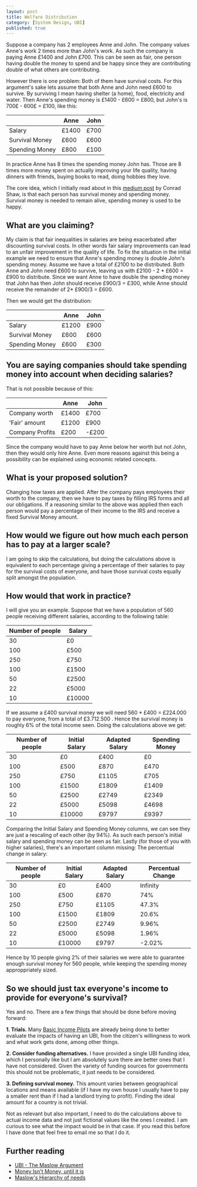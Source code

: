 ```yaml
---
layout: post
title: Welfare Distribution
category: [System Design, UBI]
published: true
---
```


Suppose a company has 2 employees Anne and John. The company values Anne's work 2 times more than John's work. As such the company is paying Anne £1400 and John £700. This can be seen as fair, one person having double the money to spend and be happy since they are contributing double of what others are contributing.

However there is one problem: Both of them have survival costs. For this argument's sake lets assume that both Anne and John need £600 to survive. By surviving I mean having shelter (a home), food, electricity and water. Then Anne's spending money is £1400 - £600 = £800, but John's is 700£ - 600£ = £100, like this:

<table>
  <thead>
    <tr>
      <th></th>
      <th>Anne</th>
      <th>John</th>
    </tr>
  </thead>
  <tbody>
    <tr>
      <td>Salary</td>
      <td>£1400</td>
      <td>£700</td>
    </tr>
    <tr>
      <td>Survival Money</td>
      <td>£600</td>
      <td>£600</td>
    </tr>
    <tr>
      <td>Spending Money</td>
      <td>£800</td>
      <td>£100</td>
    </tr>
  </tbody>
</table>

In practice Anne has 8 times the spending money John has. Those are 8 times more money spent on actually improving your life quality, having dinners with friends, buying books to read, doing hobbies they love.

The core idea, which I initially read about in this [medium post]((https://medium.com/@conradshaw/money-isnt-money-97722fe87025)) by Conrad Shaw, is that each person has survival money and spending money. Survival money is needed to remain alive, spending money is used to be happy.

<!--excerpt ends here-->

## What are you claiming?

My claim is that fair inequalities in salaries are being exacerbated after discounting survival costs. In other words fair salary improvements can lead to an unfair improvement in the quality of life. To fix the situation in the initial example we need to ensure that Anne's spending money is double John's spending money. Assume we have a total of £2100 to be distributed. Both Anne and John need £600 to survive, leaving us with £2100 - 2 * £600 = £900 to distribute. Since we want Anne to have double the spending money that John has then John should receive £900/3 = £300, while Anne should receive the remainder of 2* £900/3 = £600.

Then we would get the distribution:

<table>
  <thead>
    <tr>
      <th></th>
      <th>Anne</th>
      <th>John</th>
    </tr>
  </thead>
  <tbody>
    <tr>
      <td>Salary</td>
      <td>£1200</td>
      <td>£900</td>
    </tr>
    <tr>
      <td>Survival Money</td>
      <td>£600</td>
      <td>£600</td>
    </tr>
    <tr>
      <td>Spending Money</td>
      <td>£600</td>
      <td>£300</td>
    </tr>
  </tbody>
</table>

## You are saying companies should take spending money into account when deciding salaries?

That is not possible because of this:

<table>
  <thead>
    <tr>
      <th></th>
      <th>Anne</th>
      <th>John</th>
    </tr>
  </thead>
  <tbody>
    <tr>
      <td>Company worth</td>
      <td>£1400</td>
      <td>£700</td>
    </tr>
    <tr>
      <td>'Fair' amount</td>
      <td>£1200</td>
      <td>£900</td>
    </tr>
    <tr>
      <td>Company Profits</td>
      <td>£200</td>
      <td>-£200</td>
    </tr>
  </tbody>
</table>

Since the company would have to pay Anne below her worth but not John, then they would only hire Anne. Even more reasons against this being a possibility can be explained using economic related concepts.

## What is your proposed solution?

Changing how taxes are applied. After the company pays employees their worth to the company, then we have to pay taxes by filling IRS forms and all our obligations. If a reasoning similar to the above was applied then each person would pay a percentage of their income to the IRS and receive a fixed Survival Money amount.

## How would we figure out how much each person has to pay at a larger scale?

I am going to skip the calculations, but doing the calculations above is equivalent to each percentage giving a percentage of their salaries to pay for the survival costs of everyone, and have those survival costs equally split amongst the population.

## How would that work in practice?

I will give you an example. Suppose that we have a population of 560 people receiving different salaries, according to the following table:

<table>
  <thead>
    <tr>
      <th>Number of people</th>
      <th>Salary</th>
    </tr>
  </thead>
  <tbody>
    <tr>
      <td>30</td>
      <td>£0</td>
    </tr>
    <tr>
      <td>100</td>
      <td>£500</td>
    </tr>
    <tr>
      <td>250</td>
      <td>£750</td>
    </tr>
    <tr>
      <td>100</td>
      <td>£1500</td>
    </tr>
    <tr>
      <td>50</td>
      <td>£2500</td>
    </tr>
    <tr>
      <td>22</td>
      <td>£5000</td>
    </tr>
    <tr>
      <td>10</td>
      <td>£10000</td>
    </tr>
  </tbody>
</table>

If we assume a £400 survival money we will need 560 * £400 = £224.000 to pay everyone, from a total of £3.712.500 . Hence the survival money is roughly 6% of the total income seen. Doing the calculations above we get:

<table>
  <thead>
    <tr>
      <th>Number of people</th>
      <th>Initial Salary</th>
      <th>Adapted Salary</th>
      <th>Spending Money</th>
    </tr>
  </thead>
  <tbody>
    <tr>
      <td>30</td>
      <td>£0</td>
      <td>£400</td>
      <td>£0</td>
    </tr>
    <tr>
      <td>100</td>
      <td>£500</td>
      <td>£870</td>
      <td>£470</td>
    </tr>
    <tr>
      <td>250</td>
      <td>£750</td>
      <td>£1105</td>
      <td>£705</td>
    </tr>
    <tr>
      <td>100</td>
      <td>£1500</td>
      <td>£1809</td>
      <td>£1409</td>
    </tr>
    <tr>
      <td>50</td>
      <td>£2500</td>
      <td>£2749</td>
      <td>£2349</td>
    </tr>
    <tr>
      <td>22</td>
      <td>£5000</td>
      <td>£5098</td>
      <td>£4698</td>
    </tr>
    <tr>
      <td>10</td>
      <td>£10000</td>
      <td>£9797</td>
      <td>£9397</td>
    </tr>
  </tbody>
</table>

Comparing the Initial Salary and Spending Money columns, we can see they are just a rescaling of each other (by 94%). As such each person's initial salary and spending money can be seen as fair.
Lastly (for those of you with higher salaries), there's an important column missing: The percentual change in salary:

<table>
  <thead>
    <tr>
      <th>Number of people</th>
      <th>Initial Salary</th>
      <th>Adapted Salary</th>
      <th>Percentual Change</th>
    </tr>
  </thead>
  <tbody>
    <tr>
      <td>30</td>
      <td>£0</td>
      <td>£400</td>
      <td>Infinity</td>
    </tr>
    <tr>
      <td>100</td>
      <td>£500</td>
      <td>£870</td>
      <td>74%</td>
    </tr>
    <tr>
      <td>250</td>
      <td>£750</td>
      <td>£1105</td>
      <td>47.3%</td>
    </tr>
    <tr>
      <td>100</td>
      <td>£1500</td>
      <td>£1809</td>
      <td>20.6%</td>
    </tr>
    <tr>
      <td>50</td>
      <td>£2500</td>
      <td>£2749</td>
      <td>9.96%</td>
    </tr>
    <tr>
      <td>22</td>
      <td>£5000</td>
      <td>£5098</td>
      <td>1.96%</td>
    </tr>
    <tr>
      <td>10</td>
      <td>£10000</td>
      <td>£9797</td>
      <td>-2.02%</td>
    </tr>
  </tbody>
</table>

Hence by 10 people giving 2% of their salaries we were able to guarantee enough survival money for 560 people, while keeping the spending money approppriately sized.

## So we should just tax everyone's income to provide for everyone's survival?

Yes and no. There are a few things that should be done before moving forward:

**1. Trials.** Many [Basic Income Pilots](https://en.wikipedia.org/wiki/Basic_income_pilots) are already being done to better evaluate the impacts of having an UBI, from the citizen's willingness to work and what work gets done, among other things.

**2. Consider funding alternatives.** I have provided a single UBI funding idea, which I personally like but I am absolutely sure there are better ones that I have not considered. Given the variety of funding sources for governments this should not be problematic, it just needs to be considered.

**3. Defining survival money.** This amount varies between geographical locations and means available (if I have my own house I usually have to pay a smaller rent than if I had a landlord trying to profit). Finding the ideal amount for a country is not trivial.

Not as relevant but also important, I need to do the calculations above to actual income data and not just fictional values like the ones I created. I am curious to see what the impact would be in that case. If you read this before I have done that feel free to email me so that I do it.

## Further reading

* [UBI - The Maslow Argument](https://medium.com/basic-income/universal-basic-income-the-maslow-argument-d1346fa9a9f2)
* [Money Isn't Money, until it is](https://medium.com/@conradshaw/money-isnt-money-97722fe87025)
* [Maslow's Hierarchy of needs](https://en.wikipedia.org/wiki/Maslow%27s_hierarchy_of_needs)